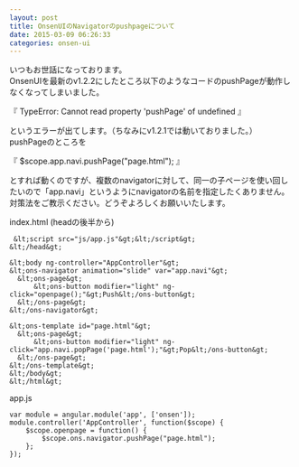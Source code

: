 ```yaml
---
layout: post
title: OnsenUIのNavigatorのpushpageについて
date: 2015-03-09 06:26:33
categories: onsen-ui
---
```

<p>いつもお世話になっております。<br>
OnsenUIを最新のv1.2.2にしたところ以下のようなコードのpushPageが動作しなくなってしまいました。</p>

<p>『 TypeError: Cannot read property 'pushPage' of undefined 』</p>

<p>というエラーが出てします。（ちなみにv1.2.1では動いておりました。）<br>
pushPageのところを</p>

<p>『 $scope.app.navi.pushPage("page.html"); 』</p>

<p>とすれば動くのですが、複数のnavigatorに対して、同一の子ページを使い回したいので「app.navi」というようにnavigatorの名前を指定したくありません。<br>
対策法をご教示ください。どうぞよろしくお願いいたします。</p>

<p>index.html (headの後半から)</p>

```
 &lt;script src="js/app.js"&gt;&lt;/script&gt;  
&lt;/head&gt;

&lt;body ng-controller="AppController"&gt;    
&lt;ons-navigator animation="slide" var="app.navi"&gt;
  &lt;ons-page&gt;
      &lt;ons-button modifier="light" ng-click="openpage();"&gt;Push&lt;/ons-button&gt;
  &lt;/ons-page&gt;
&lt;/ons-navigator&gt;

&lt;ons-template id="page.html"&gt;
  &lt;ons-page&gt;
      &lt;ons-button modifier="light" ng-click="app.navi.popPage('page.html');"&gt;Pop&lt;/ons-button&gt;
  &lt;/ons-page&gt;
&lt;/ons-template&gt;
&lt;/body&gt; 
&lt;/html&gt;
```

<p>app.js</p>

```
var module = angular.module('app', ['onsen']);
module.controller('AppController', function($scope) { 
    $scope.openpage = function() {
        $scope.ons.navigator.pushPage("page.html");
    };
});
```
